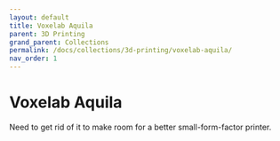 ```yaml
---
layout: default
title: Voxelab Aquila
parent: 3D Printing
grand_parent: Collections
permalink: /docs/collections/3d-printing/voxelab-aquila/
nav_order: 1
---
```


# Voxelab Aquila

Need to get rid of it to make room for a better small-form-factor printer.
